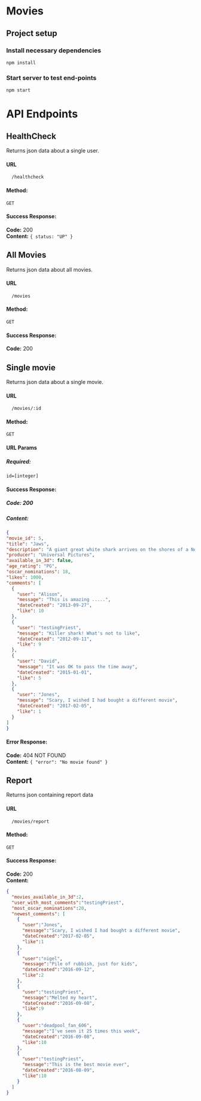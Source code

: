 # Movies
## Project setup
### Install necessary dependencies
```
npm install
```
### Start server to test end-points
```
npm start
```

# API Endpoints
## HealthCheck

  Returns json data about a single user.

#### URL
```
  /healthcheck
```
#### Method:

```
GET
```
#### Success Response:

  **Code:** 200 <br />
  **Content:** `{ status: "UP" }`

## All Movies

  Returns json data about all movies.

#### URL
```
  /movies
```
#### Method:

```
GET
```

#### Success Response:

  **Code:** 200 <br />

## Single movie

  Returns json data about a single movie.

#### URL
```
  /movies/:id
```
#### Method:

```
GET
```

#### URL Params

  ##### Required:

  `id=[integer]`

#### Success Response:

  ##### Code: 200 <br />
  ##### Content:
  ```json
{
  "movie_id": 5,
  "title": "Jaws",
  "description": "A giant great white shark arrives on the shores of a New England beach resort and wreaks havoc with bloody attacks on swimmers, until a local sheriff teams up with a marine biologist and an old seafarer to hunt the monster down.",
  "producer": "Universal Pictures",
  "available_in_3d": false,
  "age_rating": "PG",
  "oscar_nominations": 18,
  "likes": 1000,
  "comments": [
    {
      "user": "Alison",
      "message": "This is amazing .....",
      "dateCreated": "2013-09-27",
      "like": 10
    },
    {
      "user": "testingPriest",
      "message": "Killer shark! What's not to like",
      "dateCreated": "2012-09-11",
      "like": 9
    },
    {
      "user": "David",
      "message": "It was OK to pass the time away",
      "dateCreated": "2015-01-01",
      "like": 5
    },
    {
      "user": "Jones",
      "message": "Scary, I wished I had bought a different movie",
      "dateCreated": "2017-02-05",
      "like": 1
    }
  ]
}
  ```
#### Error Response:

  **Code:** 404 NOT FOUND <br />
  **Content:** `{ "error": "No movie found" }`

## Report
  Returns json containing report data

#### URL
```
  /movies/report
```
#### Method:

`GET`

#### Success Response:

  **Code:** 200 <br />
  **Content:**
  ```json
  {
    "movies_available_in_3d":2,
    "user_with_most_comments":"testingPriest",
    "most_oscar_nominations":20,
    "newest_comments": [
      {
        "user":"Jones",
        "message":"Scary, I wished I had bought a different movie",
        "dateCreated":"2017-02-05",
        "like":1
      },
      {
        "user":"nigel",
        "message":"Pile of rubbish, just for kids",
        "dateCreated":"2016-09-12",
        "like":2
      },
      {
        "user":"testingPriest",
        "message":"Melted my heart",
        "dateCreated":"2016-09-08",
        "like":9
      },
      {
        "user":"deadpool_fan_606",
        "message":"I've seen it 25 times this week",
        "dateCreated":"2016-09-08",
        "like":10
      },
      {
        "user":"testingPriest",
        "message":"This is the best movie ever",
        "dateCreated":"2016-08-09",
        "like":10
      }
    ]
  }
  ```

